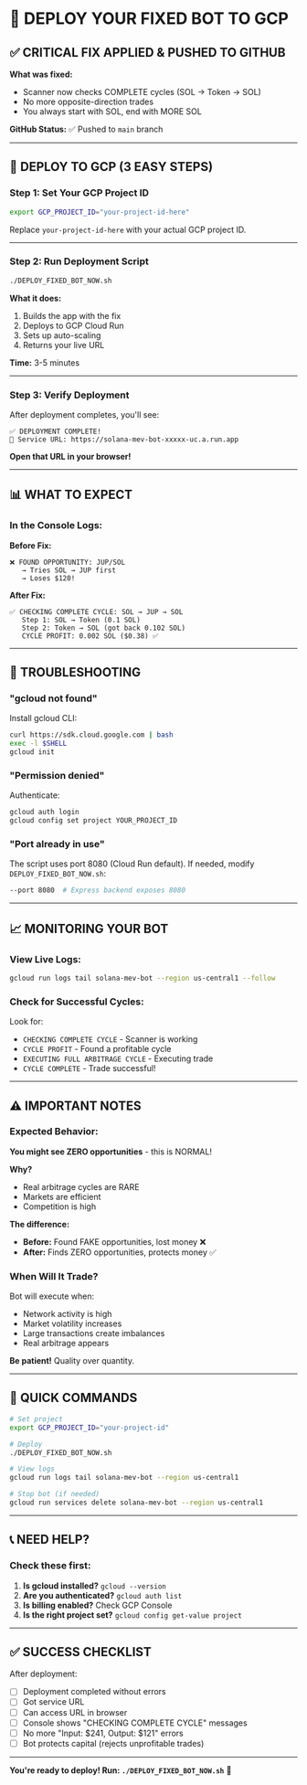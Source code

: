 # 🚀 DEPLOY YOUR FIXED BOT TO GCP

## ✅ CRITICAL FIX APPLIED & PUSHED TO GITHUB

**What was fixed:**
- Scanner now checks COMPLETE cycles (SOL → Token → SOL)
- No more opposite-direction trades
- You always start with SOL, end with MORE SOL

**GitHub Status:** ✅ Pushed to `main` branch

---

## 🎯 DEPLOY TO GCP (3 EASY STEPS)

### **Step 1: Set Your GCP Project ID**

```bash
export GCP_PROJECT_ID="your-project-id-here"
```

Replace `your-project-id-here` with your actual GCP project ID.

---

### **Step 2: Run Deployment Script**

```bash
./DEPLOY_FIXED_BOT_NOW.sh
```

**What it does:**
1. Builds the app with the fix
2. Deploys to GCP Cloud Run
3. Sets up auto-scaling
4. Returns your live URL

**Time:** 3-5 minutes

---

### **Step 3: Verify Deployment**

After deployment completes, you'll see:

```
✅ DEPLOYMENT COMPLETE!
🔗 Service URL: https://solana-mev-bot-xxxxx-uc.a.run.app
```

**Open that URL in your browser!**

---

## 📊 WHAT TO EXPECT

### In the Console Logs:

**Before Fix:**
```
❌ FOUND OPPORTUNITY: JUP/SOL
   → Tries SOL → JUP first
   → Loses $120!
```

**After Fix:**
```
✅ CHECKING COMPLETE CYCLE: SOL → JUP → SOL
   Step 1: SOL → Token (0.1 SOL)
   Step 2: Token → SOL (got back 0.102 SOL)
   CYCLE PROFIT: 0.002 SOL ($0.38) ✅
```

---

## 🔧 TROUBLESHOOTING

### "gcloud not found"

Install gcloud CLI:
```bash
curl https://sdk.cloud.google.com | bash
exec -l $SHELL
gcloud init
```

### "Permission denied"

Authenticate:
```bash
gcloud auth login
gcloud config set project YOUR_PROJECT_ID
```

### "Port already in use"

The script uses port 8080 (Cloud Run default). If needed, modify `DEPLOY_FIXED_BOT_NOW.sh`:
```bash
--port 8080  # Express backend exposes 8080
```

---

## 📈 MONITORING YOUR BOT

### View Live Logs:

```bash
gcloud run logs tail solana-mev-bot --region us-central1 --follow
```

### Check for Successful Cycles:

Look for:
- `CHECKING COMPLETE CYCLE` - Scanner is working
- `CYCLE PROFIT` - Found a profitable cycle
- `EXECUTING FULL ARBITRAGE CYCLE` - Executing trade
- `CYCLE COMPLETE` - Trade successful!

---

## ⚠️ IMPORTANT NOTES

### Expected Behavior:

**You might see ZERO opportunities** - this is NORMAL!

**Why?**
- Real arbitrage cycles are RARE
- Markets are efficient
- Competition is high

**The difference:**
- **Before:** Found FAKE opportunities, lost money ❌
- **After:** Finds ZERO opportunities, protects money ✅

### When Will It Trade?

Bot will execute when:
- Network activity is high
- Market volatility increases
- Large transactions create imbalances
- Real arbitrage appears

**Be patient!** Quality over quantity.

---

## 🎯 QUICK COMMANDS

```bash
# Set project
export GCP_PROJECT_ID="your-project-id"

# Deploy
./DEPLOY_FIXED_BOT_NOW.sh

# View logs
gcloud run logs tail solana-mev-bot --region us-central1

# Stop bot (if needed)
gcloud run services delete solana-mev-bot --region us-central1
```

---

## 📞 NEED HELP?

### Check these first:

1. **Is gcloud installed?** `gcloud --version`
2. **Are you authenticated?** `gcloud auth list`
3. **Is billing enabled?** Check GCP Console
4. **Is the right project set?** `gcloud config get-value project`

---

## ✅ SUCCESS CHECKLIST

After deployment:

- [ ] Deployment completed without errors
- [ ] Got service URL
- [ ] Can access URL in browser
- [ ] Console shows "CHECKING COMPLETE CYCLE" messages
- [ ] No more "Input: $241, Output: $121" errors
- [ ] Bot protects capital (rejects unprofitable trades)

---

**You're ready to deploy! Run: `./DEPLOY_FIXED_BOT_NOW.sh`** 🚀
